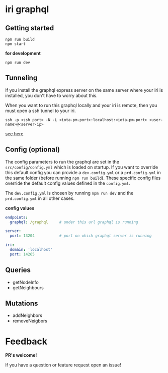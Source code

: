 # iri graphql

## Getting started

```
npm run build
npm start
```

**for development**

`npm run dev`

## Tunneling

If you install the graphql express server on the same server where your iri is installed, you don't have to worry about this.

When you want to run this graphql locally and your iri is remote, then you must open a ssh tunnel to your iri.

```ssh -p <ssh port> -N -L <iota-pm-port>:localhost:<iota-pm-port> <user-name>@<server-ip>```

[see here](http://iri-playbook.readthedocs.io/en/master/remote-access.html?highlight=tunnel#for-any-type-of-bash-command-line-mac-linux-windows-bash)

## Config (optional)

The config parameters to run the graphql are set in the `src/config/config.yml` which is loaded on startup. If you want to override this default config you can provide a `dev.config.yml` or a `prd.config.yml` in the same folder (before running `npm run build`). These specific config files override the default config values defined in the `config.yml`.

The `dev.config.yml` is chosen by running `npm run dev` and the `prd.config.yml` in all other cases.

**config values** 

```yml
endpoints:
  graphql: /graphql     # under this url graphql is running

server:
  port: 13204           # port on which graphql server is running

iri:
  domain: 'localhost'
  port: 14265
```

## Queries

- getNodeInfo
- getNeighbours

## Mutations 

- addNeighbors
- removeNeigbors

# Feedback

**PR's welcome!**

If you have a question or feature request open an issue!